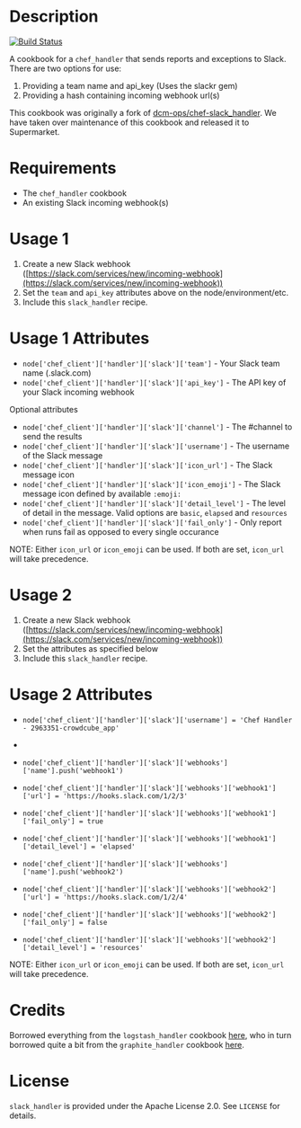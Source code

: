 Description
===========
[![Build Status](https://img.shields.io/circleci/project/rackspace-cookbooks/chef-slack_handler/master.svg)](https://circleci.com/gh/rackspace-cookbooks/chef-slack_handler)

A cookbook for a `chef_handler` that sends reports and exceptions to Slack.  There are two options for use:
1. Providing a team name and api_key (Uses the slackr gem)
2. Providing a hash containing incoming webhook url(s)

This cookbook was originally a fork of [dcm-ops/chef-slack_handler](https://github.com/dcm-ops/chef-slack_handler). We have taken over maintenance of this cookbook and released it to Supermarket.

Requirements
============

* The `chef_handler` cookbook
* An existing Slack incoming webhook(s)

Usage 1
=====

1. Create a new Slack webhook ([https://slack.com/services/new/incoming-webhook](https://slack.com/services/new/incoming-webhook))
2. Set the `team` and `api_key` attributes above on the node/environment/etc.
3. Include this `slack_handler` recipe.

Usage 1 Attributes
==========
* `node['chef_client']['handler']['slack']['team']` - Your Slack team name (<team-name>.slack.com)
* `node['chef_client']['handler']['slack']['api_key']` - The API key of your Slack incoming webhook

Optional attributes

* `node['chef_client']['handler']['slack']['channel']` - The #channel to send the results
* `node['chef_client']['handler']['slack']['username']` - The username of the Slack message
* `node['chef_client']['handler']['slack']['icon_url']` - The Slack message icon
* `node['chef_client']['handler']['slack']['icon_emoji']` - The Slack message icon defined by available `:emoji:`
* `node['chef_client']['handler']['slack']['detail_level']` - The level of detail in the message. Valid options are `basic`, `elapsed` and `resources`
* `node['chef_client']['handler']['slack']['fail_only']` - Only report when runs fail as opposed to every single occurance

NOTE: Either `icon_url` or `icon_emoji` can be used. If both are set, `icon_url` will take precedence.

Usage 2
=====

1. Create a new Slack webhook ([https://slack.com/services/new/incoming-webhook](https://slack.com/services/new/incoming-webhook))
2. Set the attributes as specified below
3. Include this `slack_handler` recipe.

Usage 2 Attributes
==========
* `node['chef_client']['handler']['slack']['username'] = 'Chef Handler - 2963351-crowdcube_app'`
*
* `node['chef_client']['handler']['slack']['webhooks']['name'].push('webhook1')`
* `node['chef_client']['handler']['slack']['webhooks']['webhook1']['url'] = 'https://hooks.slack.com/1/2/3'`
* `node['chef_client']['handler']['slack']['webhooks']['webhook1']['fail_only'] = true`
* `node['chef_client']['handler']['slack']['webhooks']['webhook1']['detail_level'] = 'elapsed'`

* `node['chef_client']['handler']['slack']['webhooks']['name'].push('webhook2')`
* `node['chef_client']['handler']['slack']['webhooks']['webhook2']['url'] = 'https://hooks.slack.com/1/2/4'`
* `node['chef_client']['handler']['slack']['webhooks']['webhook2']['fail_only'] = false`
* `node['chef_client']['handler']['slack']['webhooks']['webhook2']['detail_level'] = 'resources'`


NOTE: Either `icon_url` or `icon_emoji` can be used. If both are set, `icon_url` will take precedence.

Credits
=======

Borrowed everything from the `logstash_handler` cookbook [here](https://github.com/lusis/logstash_handler), who in turn borrowed quite a bit from the `graphite_handler` cookbook [here](https://github.com/realityforge-cookbooks/graphite_handler).

License
=======

`slack_handler` is provided under the Apache License 2.0. See `LICENSE` for details.
